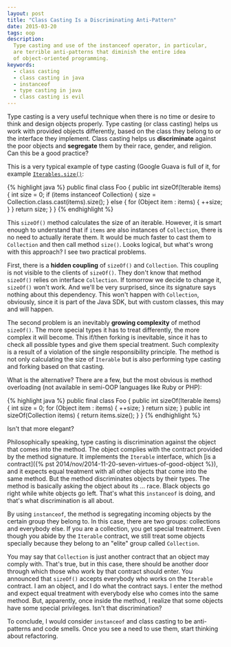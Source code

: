 ```yaml
---
layout: post
title: "Class Casting Is a Discriminating Anti-Pattern"
date: 2015-03-20
tags: oop
description:
  Type casting and use of the instanceof operator, in particular,
  are terrible anti-patterns that diminish the entire idea
  of object-oriented programming.
keywords:
  - class casting
  - class casting in java
  - instanceof
  - type casting in java
  - class casting is evil
---
```


Type casting is a very useful technique when there is no time
or desire to think and design objects properly. Type casting (or
class casting) helps us work with provided objects differently,
based on the class they belong to or the interface they implement. Class
casting helps us **discriminate** against the poor objects and **segregate**
them by their race, gender, and religion. Can this be a good practice?

<!--more-->

This is a very typical example of type casting (Google Guava is full
of it, for example [`Iterables.size()`](https://github.com/google/guava/blob/v18.0/guava/src/com/google/common/collect/Iterables.java#L104-L111):

{% highlight java %}
public final class Foo {
  public int sizeOf(Iterable items) {
    int size = 0;
    if (items instanceof Collection) {
      size = Collection.class.cast(items).size();
    } else {
      for (Object item : items) {
        ++size;
      }
    }
    return size;
  }
}
{% endhighlight %}

This `sizeOf()`  method calculates the size of an iterable. However, it
is smart enough to understand that if `items` are also instances of `Collection`,
there is no need to actually iterate them. It would be much faster to
cast them to `Collection` and then call method `size()`. Looks logical,
but what's wrong with this approach? I see two practical problems.

First, there is a **hidden coupling** of `sizeOf()` and `Collection`. This
coupling is not visible to the clients of `sizeOf()`. They don't know that
method `sizeOf()` relies on interface `Collection`. If tomorrow we decide
to change it, `sizeOf()` won't work. And we'll be very surprised, since
its signature says nothing about this dependency. This won't happen with
`Collection`, obviously, since it is part of the Java SDK, but with custom
classes, this may and will happen.

The second problem is an inevitably **growing complexity** of method `sizeOf()`. The
more special types it has to treat differently, the more complex it will become.
This if/then forking is inevitable, since it has to check all possible
types and give them special treatment. Such complexity is a result
of a violation of the single responsibility principle. The method is not
only calculating the size of `Iterable` but is also performing type
casting and forking based on that casting.

What is the alternative? There are a few, but the most obvious
is method overloading (not available in semi-OOP languages like Ruby or PHP):

{% highlight java %}
public final class Foo {
  public int sizeOf(Iterable items) {
    int size = 0;
    for (Object item : items) {
      ++size;
    }
    return size;
  }
  public int sizeOf(Collection items) {
    return items.size();
  }
}
{% endhighlight %}

Isn't that more elegant?

Philosophically speaking, type casting is discrimination  against the object
that comes into the method. The object complies with the contract provided by the
method signature. It implements the `Iterable` interface, which
[is a contract]({% pst 2014/nov/2014-11-20-seven-virtues-of-good-object %}),
and it expects equal treatment with all other objects that come into
the same method. But the method discriminates objects by their types.
The method is basically asking the object about its ... race. Black
objects go right while white objects go left. That's what this `instanceof`
is doing, and that's what discrimination is all about.

By using `instanceof`, the method is segregating incoming objects by the
certain group they belong to. In this case, there are two groups: collections
and everybody else. If you are a collection, you get special treatment.
Even though you abide by the `Iterable` contract, we still treat some objects
specially because they belong to an "elite" group called `Collection`.

You may say that `Collection` is just another contract that an object may
comply with. That's true, but in this case, there should be another door through
which those who work by that contract should enter. You announced that
`sizeOf()` accepts everybody who works on the `Iterable` contract. I am an object,
and I do what the contract says. I enter the method and expect
equal treatment with everybody else who comes into the same method.
But, apparently, once inside the method, I realize that some objects have
some special privileges. Isn't that discrimination?

To conclude, I would consider `instanceof` and class casting to be
anti-patterns and code smells. Once you see a need to use them,
start thinking about refactoring.
